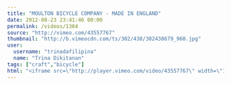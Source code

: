 ```yaml
---
title: "MOULTON BICYCLE COMPANY - MADE IN ENGLAND"
date: 2012-08-23 23:41:46 00:00
permalink: /videos/1304
source: "http://vimeo.com/43557767"
thumbnail: "http://b.vimeocdn.com/ts/302/438/302438679_960.jpg"
user:
  username: "trinadafilipina"
  name: "Trina Dikitanan"
tags: ["craft","bicycle"]
html: "<iframe src=\"http://player.vimeo.com/video/43557767\" width=\"1280\" height=\"720\" frameborder=\"0\" webkitAllowFullScreen mozallowfullscreen allowFullScreen></iframe>"
---
```


